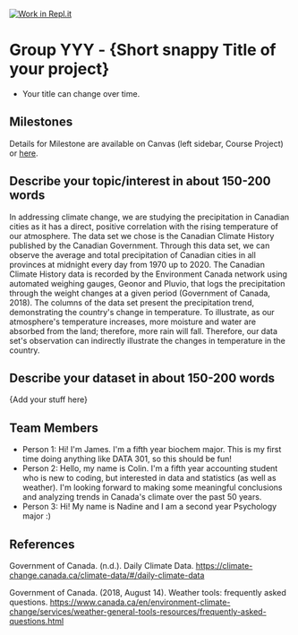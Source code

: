 [![Work in Repl.it](https://classroom.github.com/assets/work-in-replit-14baed9a392b3a25080506f3b7b6d57f295ec2978f6f33ec97e36a161684cbe9.svg)](https://classroom.github.com/online_ide?assignment_repo_id=359110&assignment_repo_type=GroupAssignmentRepo)
# Group YYY - {Short snappy Title of your project}

- Your title can change over time.

## Milestones

Details for Milestone are available on Canvas (left sidebar, Course Project) or [here](https://firas.moosvi.com/courses/data301/project/milestone01.html).

## Describe your topic/interest in about 150-200 words

In addressing climate change, we are studying the precipitation in Canadian cities as it has a direct, positive correlation with the rising temperature of our atmosphere. The data set we chose is the Canadian Climate History published by the Canadian Government. Through this data set, we can observe the average and total precipitation of Canadian cities in all provinces at midnight every day from 1970 up to 2020. The Canadian Climate History data is recorded by the Environment Canada network using automated weighing gauges, Geonor and Pluvio, that logs the precipitation through the weight changes at a given period (Government of Canada, 2018). The columns of the data set present the precipitation trend, demonstrating the country's change in temperature. To illustrate, as our atmosphere's temperature increases, more moisture and water are absorbed from the land; therefore, more rain will fall. Therefore, our data set's observation can indirectly illustrate the changes in temperature in the country.

## Describe your dataset in about 150-200 words

{Add your stuff here}

## Team Members

- Person 1: Hi! I'm James. I'm a fifth year biochem major. This is my first time doing anything like DATA 301, so this should be fun! 
- Person 2: Hello, my name is Colin. I'm a fifth year accounting student who is new to coding, but interested in data and statistics (as well as weather). I'm looking forward to making some meaningful conclusions and analyzing trends in Canada's climate over the past 50 years.
- Person 3: Hi! My name is Nadine and I am a second year Psychology major :) 

## References

Government of Canada. (n.d.). Daily Climate Data. https://climate-change.canada.ca/climate-data/#/daily-climate-data

Government of Canada. (2018, August 14). Weather tools: frequently asked questions. https://www.canada.ca/en/environment-climate-change/services/weather-general-tools-resources/frequently-asked-questions.html
